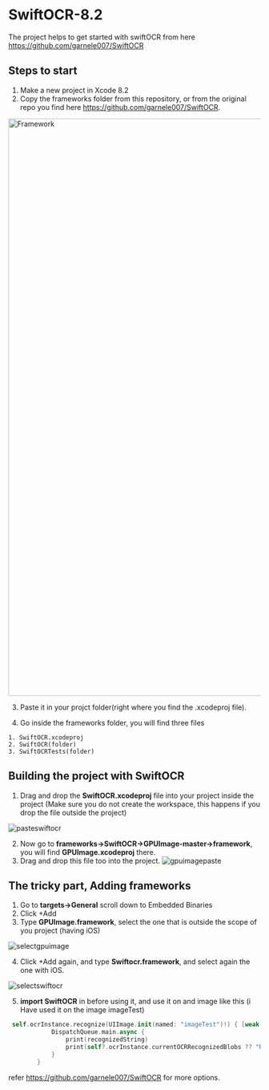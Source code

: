 # SwiftOCR-8.2
The project helps to get started with swiftOCR from here https://github.com/garnele007/SwiftOCR
## Steps to start

1. Make a new project in Xcode 8.2
2. Copy the frameworks folder from this repository, or from the original repo you find here https://github.com/garnele007/SwiftOCR.

<img width="1151" alt="Framework" src="https://cloud.githubusercontent.com/assets/19552394/21780007/fafb0886-d6cf-11e6-84b0-064e768564bd.png">

3. Paste it in your projct folder(right where you find the .xcodeproj file).


4. Go inside the frameworks folder, you will find three files

```
1. SwiftOCR.xcodeproj 
2. SwiftOCR(folder)
3. SwiftOCRTests(folder)
```
 
## Building the project with SwiftOCR
1. Drag and drop the **SwiftOCR.xcodeproj** file into your project inside the project (Make sure you do not create the workspace, this happens if you drop the file outside the project)

![pasteswiftocr](https://cloud.githubusercontent.com/assets/19552394/21780427/8ba59904-d6d1-11e6-86e0-13d012c49963.png)

2. Now go to **frameworks->SwiftOCR->GPUImage-master->framework**, you will find **GPUImage.xcodeproj** there.
3. Drag and drop this file too into the project.
![gpuimagepaste](https://cloud.githubusercontent.com/assets/19552394/21780436/910b43b2-d6d1-11e6-9719-cf34ffb9ed5a.png)


## The tricky part, Adding frameworks
1. Go to **targets->General** scroll down to Embedded Binaries
2. Click +Add
3. Type **GPUImage.framework**, select the one that is outside the scope of you project (having iOS)

![selectgpuimage](https://cloud.githubusercontent.com/assets/19552394/21780444/9934fe48-d6d1-11e6-8136-2ec68ac732b0.png)

4. Click +Add again, and type **Swiftocr.framework**, and select again the one with iOS.

![selectswiftocr](https://cloud.githubusercontent.com/assets/19552394/21780454/a0844d7a-d6d1-11e6-91a7-f9d904b99a59.png)

5. **import SwiftOCR** in before using it, and use it on and image like this (i Have used it on the image imageTest)
```Swift
 self.ocrInstance.recognize(UIImage.init(named: "imageTest")!) { [weak self] recognizedString in
            DispatchQueue.main.async {
                print(recognizedString)
                print(self?.ocrInstance.currentOCRRecognizedBlobs ?? "Recoginzed Blob is empty")
            }
        }
```
refer
https://github.com/garnele007/SwiftOCR for more options.
